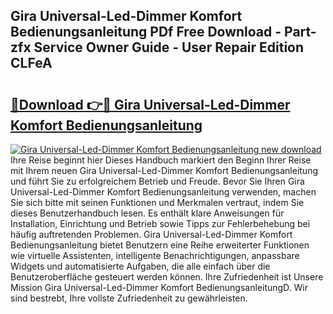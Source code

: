 ## Gira Universal-Led-Dimmer Komfort Bedienungsanleitung PDf Free Download - Part-zfx Service Owner Guide - User Repair Edition CLFeA

# <h2><a href="http://df2ne2u.blite.top/?on=Gira+Universal-Led-Dimmer+Komfort+Bedienungsanleitung">🔗Download 👉🔴 Gira Universal-Led-Dimmer Komfort Bedienungsanleitung</a></h2>

[![Gira Universal-Led-Dimmer Komfort Bedienungsanleitung new download](https://i.imgur.com/lujVjoI.png)](http://df2ne2u.blite.top/?on=Gira+Universal-Led-Dimmer+Komfort+Bedienungsanleitung)
Ihre Reise beginnt hier Dieses Handbuch markiert den Beginn Ihrer Reise mit Ihrem neuen Gira Universal-Led-Dimmer Komfort Bedienungsanleitung und führt Sie zu erfolgreichem Betrieb und Freude. Bevor Sie Ihren Gira Universal-Led-Dimmer Komfort Bedienungsanleitung verwenden, machen Sie sich bitte mit seinen Funktionen und Merkmalen vertraut, indem Sie dieses Benutzerhandbuch lesen. Es enthält klare Anweisungen für Installation, Einrichtung und Betrieb sowie Tipps zur Fehlerbehebung bei häufig auftretenden Problemen. Gira Universal-Led-Dimmer Komfort Bedienungsanleitung bietet Benutzern eine Reihe erweiterter Funktionen wie virtuelle Assistenten, intelligente Benachrichtigungen, anpassbare Widgets und automatisierte Aufgaben, die alle einfach über die Benutzeroberfläche gesteuert werden können. Ihre Zufriedenheit ist Unsere Mission Gira Universal-Led-Dimmer Komfort BedienungsanleitungD. Wir sind bestrebt, Ihre vollste Zufriedenheit zu gewährleisten.
